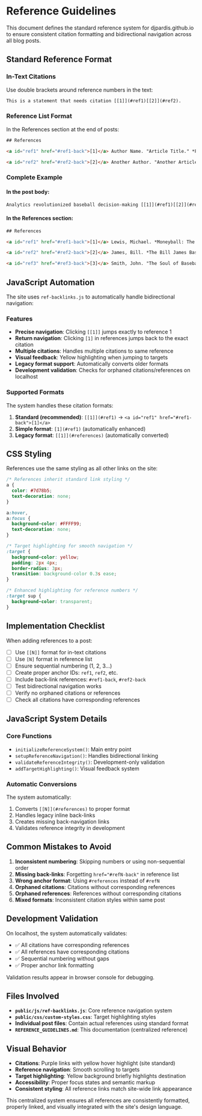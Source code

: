 # Reference Guidelines

This document defines the standard reference system for djpardis.github.io to ensure consistent citation formatting and bidirectional navigation across all blog posts.

## Standard Reference Format

### In-Text Citations
Use double brackets around reference numbers in the text:
```html
This is a statement that needs citation [[1]](#ref1)[[2]](#ref2).
```

### Reference List Format
In the References section at the end of posts:
```html
## References

<a id="ref1" href="#ref1-back">[1]</a> Author Name. "Article Title." *Publication Name*, Year.

<a id="ref2" href="#ref2-back">[2]</a> Another Author. "Another Article." *Journal*, Year.
```

### Complete Example

#### In the post body:
```html
Analytics revolutionized baseball decision-making [[1]](#ref1)[[2]](#ref2), though some argue it reduced the sport's romantic appeal [[3]](#ref3).
```

#### In the References section:
```html
## References

<a id="ref1" href="#ref1-back">[1]</a> Lewis, Michael. *Moneyball: The Art of Winning an Unfair Game.* W. W. Norton & Company, 2003.

<a id="ref2" href="#ref2-back">[2]</a> James, Bill. *The Bill James Baseball Abstract.* Ballantine Books, 1984.

<a id="ref3" href="#ref3-back">[3]</a> Smith, John. "The Soul of Baseball in the Analytics Era." *Sports Illustrated*, 2015.
```

## JavaScript Automation

The site uses `ref-backlinks.js` to automatically handle bidirectional navigation:

### Features
- **Precise navigation**: Clicking `[[1]]` jumps exactly to reference 1
- **Return navigation**: Clicking `[1]` in references jumps back to the exact citation
- **Multiple citations**: Handles multiple citations to same reference
- **Visual feedback**: Yellow highlighting when jumping to targets
- **Legacy format support**: Automatically converts older formats
- **Development validation**: Checks for orphaned citations/references on localhost

### Supported Formats
The system handles these citation formats:
1. **Standard (recommended)**: `[[1]](#ref1)` → `<a id="ref1" href="#ref1-back">[1]</a>`
2. **Simple format**: `[1](#ref1)` (automatically enhanced)
3. **Legacy format**: `[[1]](#references)` (automatically converted)

## CSS Styling

References use the same styling as all other links on the site:

```css
/* References inherit standard link styling */
a {
  color: #7d78b5;
  text-decoration: none;
}

a:hover,
a:focus {
  background-color: #FFFF99;
  text-decoration: none;
}

/* Target highlighting for smooth navigation */
:target {
  background-color: yellow;
  padding: 2px 4px;
  border-radius: 3px;
  transition: background-color 0.3s ease;
}

/* Enhanced highlighting for reference numbers */
:target sup {
  background-color: transparent;
}
```

## Implementation Checklist

When adding references to a post:

- [ ] Use `[[N]]` format for in-text citations
- [ ] Use `[N]` format in reference list
- [ ] Ensure sequential numbering (1, 2, 3...)
- [ ] Create proper anchor IDs: `ref1`, `ref2`, etc.
- [ ] Include back-link references: `#ref1-back`, `#ref2-back`
- [ ] Test bidirectional navigation works
- [ ] Verify no orphaned citations or references
- [ ] Check all citations have corresponding references

## JavaScript System Details

### Core Functions
- `initializeReferenceSystem()`: Main entry point
- `setupReferenceNavigation()`: Handles bidirectional linking
- `validateReferenceIntegrity()`: Development-only validation
- `addTargetHighlighting()`: Visual feedback system

### Automatic Conversions
The system automatically:
1. Converts `[[N]](#references)` to proper format
2. Handles legacy inline back-links
3. Creates missing back-navigation links
4. Validates reference integrity in development

## Common Mistakes to Avoid

1. **Inconsistent numbering**: Skipping numbers or using non-sequential order
2. **Missing back-links**: Forgetting `href="#refN-back"` in reference list
3. **Wrong anchor format**: Using `#references` instead of `#refN`
4. **Orphaned citations**: Citations without corresponding references
5. **Orphaned references**: References without corresponding citations
6. **Mixed formats**: Inconsistent citation styles within same post

## Development Validation

On localhost, the system automatically validates:
- ✅ All citations have corresponding references
- ✅ All references have corresponding citations  
- ✅ Sequential numbering without gaps
- ✅ Proper anchor link formatting

Validation results appear in browser console for debugging.

## Files Involved

- **`public/js/ref-backlinks.js`**: Core reference navigation system
- **`public/css/custom-styles.css`**: Target highlighting styles
- **Individual post files**: Contain actual references using standard format
- **`REFERENCE_GUIDELINES.md`**: This documentation (centralized reference)

## Visual Behavior

- **Citations**: Purple links with yellow hover highlight (site standard)
- **Reference navigation**: Smooth scrolling to targets
- **Target highlighting**: Yellow background briefly highlights destination
- **Accessibility**: Proper focus states and semantic markup
- **Consistent styling**: All reference links match site-wide link appearance

This centralized system ensures all references are consistently formatted, properly linked, and visually integrated with the site's design language. 